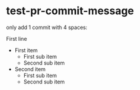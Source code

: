 # test-pr-commit-message

only add 1 commit with 4 spaces:

First line
- First item
    - First sub item
    - Second sub item
- Second item
    - First sub item
    - Second sub item
